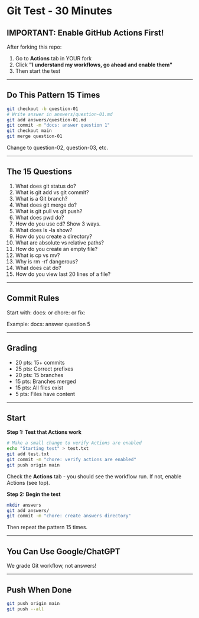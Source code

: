 # Git Test - 30 Minutes

## IMPORTANT: Enable GitHub Actions First!

After forking this repo:
1. Go to **Actions** tab in YOUR fork
2. Click **"I understand my workflows, go ahead and enable them"**
3. Then start the test

---

## Do This Pattern 15 Times

```bash
git checkout -b question-01
# Write answer in answers/question-01.md
git add answers/question-01.md
git commit -m "docs: answer question 1"
git checkout main
git merge question-01
```

Change to question-02, question-03, etc.

---

## The 15 Questions

1. What does git status do?
2. What is git add vs git commit?
3. What is a Git branch?
4. What does git merge do?
5. What is git pull vs git push?
6. What does pwd do?
7. How do you use cd? Show 3 ways.
8. What does ls -la show?
9. How do you create a directory?
10. What are absolute vs relative paths?
11. How do you create an empty file?
12. What is cp vs mv?
13. Why is rm -rf dangerous?
14. What does cat do?
15. How do you view last 20 lines of a file?

---

## Commit Rules

Start with: docs: or chore: or fix:

Example: docs: answer question 5

---

## Grading

- 20 pts: 15+ commits
- 25 pts: Correct prefixes
- 20 pts: 15 branches
- 15 pts: Branches merged
- 15 pts: All files exist
- 5 pts: Files have content

---

## Start

**Step 1: Test that Actions work**
```bash
# Make a small change to verify Actions are enabled
echo "Starting test" > test.txt
git add test.txt
git commit -m "chore: verify actions are enabled"
git push origin main
```

Check the **Actions** tab - you should see the workflow run. If not, enable Actions (see top).

**Step 2: Begin the test**
```bash
mkdir answers
git add answers/
git commit -m "chore: create answers directory"
```

Then repeat the pattern 15 times.

---

## You Can Use Google/ChatGPT

We grade Git workflow, not answers!

---

## Push When Done

```bash
git push origin main
git push --all
```
